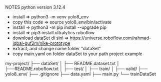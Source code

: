 NOTES
python version 3.12.4

- install => python3 -m venv yolo8_env
- copy this code => source yolo8_env/bin/activate
- install => python3 -m pip install --upgrade pip
- install => pip3 install ultralytics roboflow
- download dataSet di sini => https://universe.roboflow.com/rahmad-iqbal-guf2m/nike-prototype
- extract, and change name folder "dataSet"
- copy main.yaml on folder dataSet to your path project
example

my-project/
├── dataSet/
│   ├── README.dataset.txt
│   ├──README.roboflow.txt
│   ├── test/
│   ├── train/
│   ├── valid/
├── yolo8_env/
├── .gitignore
├── data.yaml
├── main.py
└── trainDataSet

